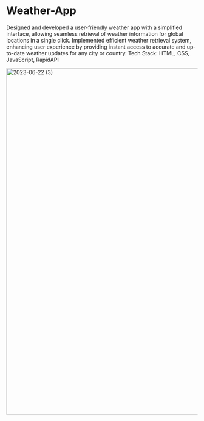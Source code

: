 # Weather-App
Designed and developed a user-friendly weather app with a simplified interface, allowing seamless retrieval of weather
information for global locations in a single click.
Implemented efficient weather retrieval system, enhancing user experience by providing instant access to accurate
and up-to-date weather updates for any city or country.
Tech Stack: HTML, CSS, JavaScript, RapidAPI

<img width="913" alt="2023-06-22 (3)" src="https://github.com/neha2233/Weather-App/assets/98264672/285c385b-2914-4671-8b18-d3cbf26f7d38">
